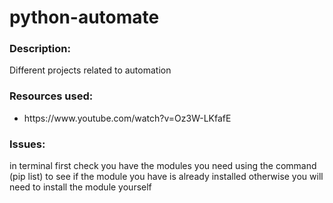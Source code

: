 # python-automate

<h3>Description:</h3>

Different projects related to automation


<h3>Resources used:</h3>
<ul>
<li>https://www.youtube.com/watch?v=Oz3W-LKfafE</li>
</ul>


<h3>Issues:</h3>
in terminal first check you have the modules you need using the command (pip list) to see if the module you have is already installed otherwise you will need to install the module yourself
